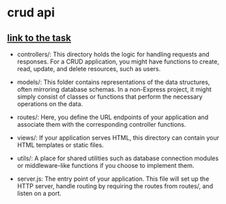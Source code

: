 # crud api
## [link to the task](https://github.com/AlreadyBored/nodejs-assignments/blob/main/assignments/crud-api/assignment.md)


- controllers/: This directory holds the logic for handling requests and responses. For a CRUD application, you might have functions to create, read, update, and delete resources, such as users.

- models/: This folder contains representations of the data structures, often mirroring database schemas. In a non-Express 
project, it might simply consist of classes or functions that perform the necessary operations on the data.

- routes/: Here, you define the URL endpoints of your application and associate them with the corresponding controller functions.

- views/: If your application serves HTML, this directory can contain your HTML templates or static files.

- utils/: A place for shared utilities such as database connection modules or middleware-like functions if you choose to implement them.

- server.js: The entry point of your application. This file will set up the HTTP server, handle routing by requiring the routes from routes/, and listen on a port.
